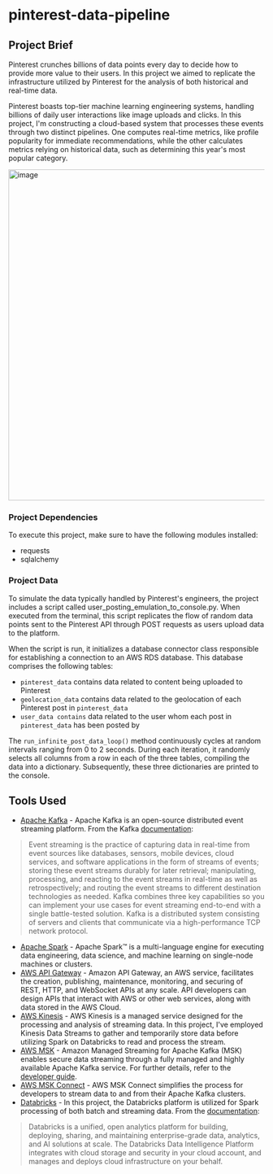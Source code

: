 # pinterest-data-pipeline


## Project Brief

Pinterest crunches billions of data points every day to decide how to provide more value to their users. In this project we aimed to replicate the infrastructure utilized by Pinterest for the analysis of both historical and real-time data.

Pinterest boasts top-tier machine learning engineering systems, handling billions of daily user interactions like image uploads and clicks. In this project, I'm constructing a cloud-based system that processes these events through two distinct pipelines. One computes real-time metrics, like profile popularity for immediate recommendations, while the other calculates metrics relying on historical data, such as determining this year's most popular category.

<img width="651" alt="image" src="https://github.com/jbell22j/pinterest-data-pipeline/assets/141024595/210bf176-68d3-4128-bb2a-cb2ca111e84a">


### Project Dependencies

To execute this project, make sure to have the following modules installed:

* requests
* sqlalchemy

### Project Data

To simulate the data typically handled by Pinterest's engineers, the project includes a script called user_posting_emulation_to_console.py. When executed from the terminal, this script replicates the flow of random data points sent to the Pinterest API through POST requests as users upload data to the platform.

When the script is run, it initializes a database connector class responsible for establishing a connection to an AWS RDS database. This database comprises the following tables:

* `pinterest_data` contains data related to content being uploaded to Pinterest
* `geolocation_data` contains data related to the geolocation of each Pinterest post in `pinterest_data`
* `user_data contains` data related to the user whom each post in `pinterest_data` has been posted by

The `run_infinite_post_data_loop()` method continuously cycles at random intervals ranging from 0 to 2 seconds. During each iteration, it randomly selects all columns from a row in each of the three tables, compiling the data into a dictionary. Subsequently, these three dictionaries are printed to the console.

## Tools Used

* [Apache Kafka](https://kafka.apache.org/) - Apache Kafka is an open-source distributed event streaming platform. From the Kafka [documentation](https://kafka.apache.org/documentation/):
> Event streaming is the practice of capturing data in real-time from event sources like databases, sensors, mobile devices, cloud services, and software applications in the form of streams of events; storing these event streams durably for later retrieval; manipulating, processing, and reacting to the event streams in real-time as well as retrospectively; and routing the event streams to different destination technologies as needed. Kafka combines three key capabilities so you can implement your use cases for event streaming end-to-end with a single battle-tested solution. Kafka is a distributed system consisting of servers and clients that communicate via a high-performance TCP network protocol.
* [Apache Spark](https://spark.apache.org/docs/3.4.1/) - Apache Spark™ is a multi-language engine for executing data engineering, data science, and machine learning on single-node machines or clusters.
* [AWS API Gateway](https://aws.amazon.com/api-gateway/) - Amazon API Gateway, an AWS service, facilitates the creation, publishing, maintenance, monitoring, and securing of REST, HTTP, and WebSocket APIs at any scale. API developers can design APIs that interact with AWS or other web services, along with data stored in the AWS Cloud.
* [AWS Kinesis](https://aws.amazon.com/kinesis/) - AWS Kinesis is a managed service designed for the processing and analysis of streaming data. In this project, I've employed Kinesis Data Streams to gather and temporarily store data before utilizing Spark on Databricks to read and process the stream.
* [AWS MSK](https://aws.amazon.com/msk/) - Amazon Managed Streaming for Apache Kafka (MSK) enables secure data streaming through a fully managed and highly available Apache Kafka service. For further details, refer to the [developer guide](https://docs.aws.amazon.com/msk/latest/developerguide/what-is-msk.html).
* [AWS MSK Connect](https://docs.aws.amazon.com/msk/latest/developerguide/msk-connect.html) - AWS MSK Connect simplifies the process for developers to stream data to and from their Apache Kafka clusters.
* [Databricks](https://docs.databricks.com/en/index.html) - In this project, the Databricks platform is utilized for Spark processing of both batch and streaming data. From the [documentation](https://docs.databricks.com/en/introduction/index.html):
> Databricks is a unified, open analytics platform for building, deploying, sharing, and maintaining enterprise-grade data, analytics, and AI solutions at scale. The Databricks Data Intelligence Platform integrates with cloud storage and security in your cloud account, and manages and deploys cloud infrastructure on your behalf.
  
